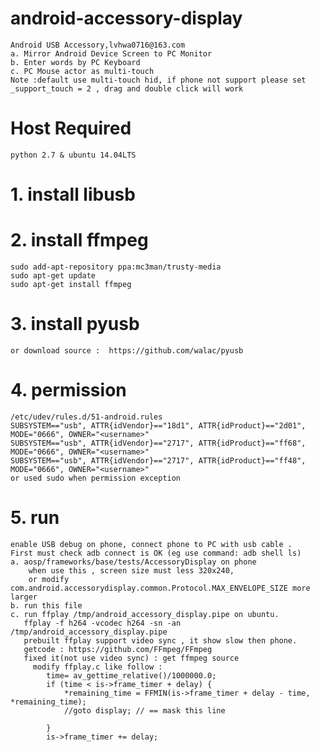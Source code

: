 # android-accessory-display
    Android USB Accessory,lvhwa0716@163.com
    a. Mirror Android Device Screen to PC Monitor 
    b. Enter words by PC Keyboard
    c. PC Mouse actor as multi-touch
    Note :default use multi-touch hid, if phone not support please set _support_touch = 2 , drag and double click will work
# Host Required
    python 2.7 & ubuntu 14.04LTS
# 1. install libusb
# 2. install ffmpeg
    sudo add-apt-repository ppa:mc3man/trusty-media
    sudo apt-get update
    sudo apt-get install ffmpeg
# 3. install pyusb
	or download source :  https://github.com/walac/pyusb
# 4. permission
    /etc/udev/rules.d/51-android.rules
    SUBSYSTEM=="usb", ATTR{idVendor}=="18d1", ATTR{idProduct}=="2d01", MODE="0666", OWNER="<username>"
    SUBSYSTEM=="usb", ATTR{idVendor}=="2717", ATTR{idProduct}=="ff68", MODE="0666", OWNER="<username>"
    SUBSYSTEM=="usb", ATTR{idVendor}=="2717", ATTR{idProduct}=="ff48", MODE="0666", OWNER="<username>"
    or used sudo when permission exception

# 5. run
	enable USB debug on phone, connect phone to PC with usb cable .
	First must check adb connect is OK (eg use command: adb shell ls)
    a. aosp/frameworks/base/tests/AccessoryDisplay on phone
        when use this , screen size must less 320x240,
        or modify com.android.accessorydisplay.common.Protocol.MAX_ENVELOPE_SIZE more larger
    b. run this file
    c. run ffplay /tmp/android_accessory_display.pipe on ubuntu.
       ffplay -f h264 -vcodec h264 -sn -an /tmp/android_accessory_display.pipe
	   prebuilt ffplay support video sync , it show slow then phone.
	   getcode : https://github.com/FFmpeg/FFmpeg
	   fixed it(not use video sync) : get ffmpeg source 
		 modify ffplay.c like follow :
			time= av_gettime_relative()/1000000.0;
            if (time < is->frame_timer + delay) {
                *remaining_time = FFMIN(is->frame_timer + delay - time, *remaining_time);
                //goto display; // == mask this line
            
            }
            is->frame_timer += delay;


